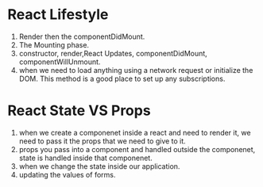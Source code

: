 # React Lifestyle

1. Render then the componentDidMount.
2. The Mounting phase.
3. constructor, render,React Updates, componentDidMount, componentWillUnmount.
4. when we need to load anything using a network request or initialize the DOM. This method is a good place to set up any subscriptions.

# React State VS Props

1. when we create a componenet inside a react and need to render it, we need to pass it the props that we need to give to it.
2. props you pass into a component and handled outside the componenet, state is handled inside that componenet.
3. when we change the state inside our application.
4. updating the values of forms.